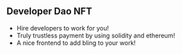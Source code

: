 ## Developer Dao NFT

- Hire developers to work for you!
- Truly trustless payment by using solidity and ethereum!
- A nice frontend to add bling to your work!
